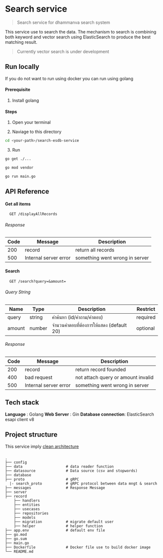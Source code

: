 # Search service 
> Search service for dhammanva search system

This service use to search the data. The mechanism to search is combining both keyword and vector search using ElasticSearch to produce the best matching result. 

> Currently vector search is under development

## Run locally 
If you do not want to run using docker you can run using golang

#### Prerequisite 

1. Install golang 

#### Steps
1. Open your terminal

2. Naviage to this directory 
```bash
cd <your-path>/search-esdb-service
```

3. Run
```bash
go get ./...
```
```bash
go mod vendor
```
```bash
go run main.go 
```

## API Reference

#### Get all items

```http
  GET /displayAllRecords
```

###### Response
| Code         | Message   | Description           |
|--------------|--------|-----------------------|
| 200 | record | return all records |
| 500 | Internal server error  | something went wrong in server |

#### Search

```http
  GET /search?query=&amount=
```
###### Query  String
| Name         | Type   | Description           |Restrict           |
|--------------|--------|-----------------------|-----------------------|
| query | string  | คำค้นหา (id/คำถาม/คำตอบ) | required |
| amount | number  | จำนวนคำตอบที่ต้องการให้แสดง (default 20) | optional |

###### Response 
| Code         | Message   | Description           |
|--------------|--------|-----------------------|
| 200 | record | return record founded |
| 400 | bad request  | not attach query or amount invalid |
| 500 | Internal server error  | something went wrong in server |

## Tech stack 
**Language** : Golang
**Web Server** : Gin
**Database connection**: ElasticSearch esapi client v8

## Project structure
This service imply [clean architecture](https://blog.cleancoder.com/uncle-bob/2012/08/13/the-clean-architecture.html)
### 

    .
    ├── config  
    ├── data                    # data reader function
    ├── datasource              # Data source (csv and stopwords)
    ├── database 
    ├── proto                   # gRPC   
      |- search_proto           # gRPC protocol between data mngt & search                  
    ├── messages                # Response Message
    ├── server                     
    ├── record
        ├── handlers           
        ├── entities
        ├── usecases
        ├── repositories
        ├── models
        ├── migration           # migrate default user
        ├── helper              # helper function  
    ├── app.env                 # default env file
    ├── go.mod               
    ├── go.sum               
    ├── main.go              
    ├── Dockerfile              # Docker file use to build docker image
    └── README.md
